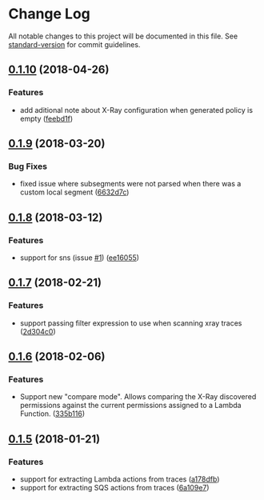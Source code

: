 # Change Log

All notable changes to this project will be documented in this file. See [standard-version](https://github.com/conventional-changelog/standard-version) for commit guidelines.

<a name="0.1.10"></a>
## [0.1.10](https://github.com/functionalone/aws-least-privilege/compare/v0.1.9...v0.1.10) (2018-04-26)


### Features

* add aditional note about X-Ray configuration when generated policy is empty ([feebd1f](https://github.com/functionalone/aws-least-privilege/commit/feebd1f))



<a name="0.1.9"></a>
## [0.1.9](https://github.com/functionalone/aws-least-privilege/compare/v0.1.8...v0.1.9) (2018-03-20)


### Bug Fixes

* fixed issue where subsegments were not parsed when there was a custom local segment ([6632d7c](https://github.com/functionalone/aws-least-privilege/commit/6632d7c))



<a name="0.1.8"></a>
## [0.1.8](https://github.com/functionalone/aws-least-privilege/compare/v0.1.7...v0.1.8) (2018-03-12)


### Features

* support for sns (issue [#1](https://github.com/functionalone/aws-least-privilege/issues/1)) ([ee16055](https://github.com/functionalone/aws-least-privilege/commit/ee16055))



<a name="0.1.7"></a>
## [0.1.7](https://github.com/functionalone/aws-least-privilege/compare/v0.1.6...v0.1.7) (2018-02-21)


### Features

* support passing filter expression to use when scanning xray traces ([2d304c0](https://github.com/functionalone/aws-least-privilege/commit/2d304c0))



<a name="0.1.6"></a>
## [0.1.6](https://github.com/functionalone/aws-least-privilege/compare/v0.1.5...v0.1.6) (2018-02-06)


### Features

* Support new "compare mode". Allows comparing the X-Ray discovered permissions against the current permissions assigned to a Lambda Function. ([335b116](https://github.com/functionalone/aws-least-privilege/commit/335b116))



<a name="0.1.5"></a>
## [0.1.5](https://github.com/functionalone/aws-least-privilege/compare/v0.1.4...v0.1.5) (2018-01-21)


### Features

* support for extracting Lambda actions from traces ([a178dfb](https://github.com/functionalone/aws-least-privilege/commit/a178dfb))
* support for extracting SQS actions from traces ([6a109e7](https://github.com/functionalone/aws-least-privilege/commit/6a109e7))
